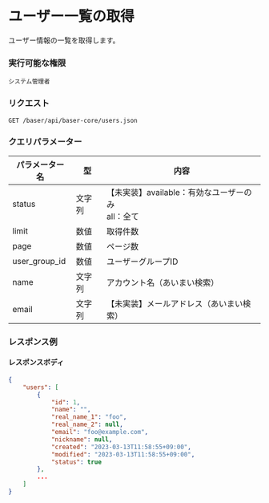 # ユーザー一覧の取得

ユーザー情報の一覧を取得します。

### 実行可能な権限
```
システム管理者
```
 
### リクエスト
```
GET /baser/api/baser-core/users.json
``` 

### クエリパラメーター

| パラメーター名       | 型 | 内容                                 |
|---------------| --- |------------------------------------|
| status        | 文字列 | 【未実装】available：有効なユーザーのみ<br>all：全て |
| limit         | 数値 | 取得件数                               |
| page          | 数値 | ページ数                               |
| user_group_id | 数値 | ユーザーグループID                         |
| name          | 文字列 | アカウント名（あいまい検索）                     |
| email         | 文字列 | 【未実装】メールアドレス（あいまい検索）               |

### レスポンス例
#### レスポンスボディ
```json
{
    "users": [
        {
            "id": 1,
            "name": "",
            "real_name_1": "foo",
            "real_name_2": null,
            "email": "foo@example.com",
            "nickname": null,
            "created": "2023-03-13T11:58:55+09:00",
            "modified": "2023-03-13T11:58:55+09:00",
            "status": true
        },
        ...
    ]
}
```
